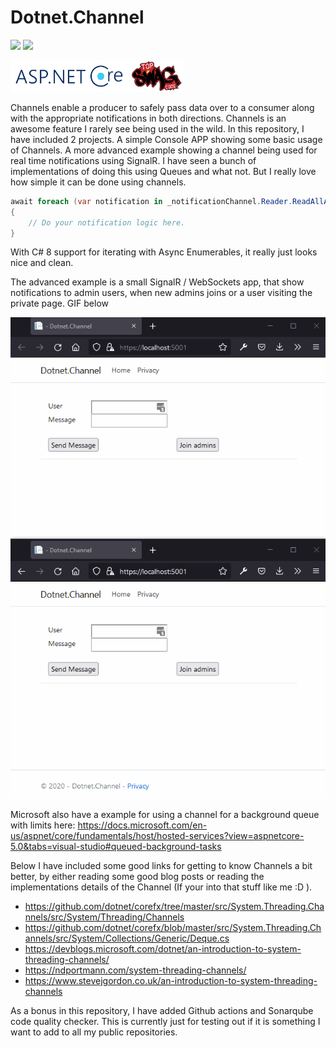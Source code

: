 # Dotnet.Channel

<a href="https://sonarcloud.io/dashboard?id=Dotnet.Channel"><img src="https://sonarcloud.io/api/project_badges/measure?project=Dotnet.Channel&metric=alert_status" height="50px"></a>
<a href="https://github.com/TopSwagCode/Dotnet.Channel/actions/workflows/main.yml"><img src="https://github.com/TopSwagCode/Dotnet.Channel/actions/workflows/main.yml/badge.svg?branch=master" height="50px"></a>

<a href="https://docs.microsoft.com/en-us/aspnet/core/?view=aspnetcore-3.1"><img src="assets/aspnetcore.png" height="50px"></a>
<a href="https://topswagcode.com/"><img src="assets/topswagcode.png" height="50px"></a>

Channels enable a producer to safely pass data over to a consumer along with the appropriate notifications in both directions. Channels is an awesome feature I rarely see being used in the wild. In this repository, I have included 2 projects. A simple Console APP showing some basic usage of Channels. A more advanced example showing a channel being used for real time notifications using SignalR. I have seen a bunch of implementations of doing this using Queues and what not. But I really love how simple it can be done using channels.

```c#
await foreach (var notification in _notificationChannel.Reader.ReadAllAsync(stoppingToken))
{
    // Do your notification logic here.
}
```

With C# 8 support for iterating with Async Enumerables, it really just looks nice and clean.

The advanced example is a small SignalR / WebSockets app, that show notifications to admin users, when new admins joins or a user visiting the private page. GIF below

![demo](assets/demo.gif)

Microsoft also have a example for using a channel for a background queue with limits here: https://docs.microsoft.com/en-us/aspnet/core/fundamentals/host/hosted-services?view=aspnetcore-5.0&tabs=visual-studio#queued-background-tasks

Below I have included some good links for getting to know Channels a bit better, by either reading some good blog posts or reading the implementations details of the Channel (If your into that stuff like me :D ).

* https://github.com/dotnet/corefx/tree/master/src/System.Threading.Channels/src/System/Threading/Channels
* https://github.com/dotnet/corefx/blob/master/src/System.Threading.Channels/src/System/Collections/Generic/Deque.cs
* https://devblogs.microsoft.com/dotnet/an-introduction-to-system-threading-channels/ 
* https://ndportmann.com/system-threading-channels/
* https://www.stevejgordon.co.uk/an-introduction-to-system-threading-channels

As a bonus in this repository, I have added Github actions and Sonarqube code quality checker. This is currently just for testing out if it is something I want to add to all my public repositories.